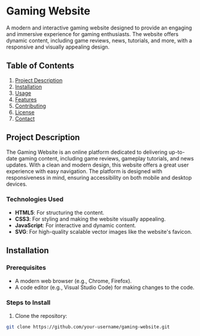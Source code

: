 # Gaming Website

A modern and interactive gaming website designed to provide an engaging and immersive experience for gaming enthusiasts. The website offers dynamic content, including game reviews, news, tutorials, and more, with a responsive and visually appealing design.



## Table of Contents

1. [Project Description](#project-description)
2. [Installation](#installation)
3. [Usage](#usage)
4. [Features](#features)
5. [Contributing](#contributing)
6. [License](#license)
7. [Contact](#contact)

## Project Description

The Gaming Website is an online platform dedicated to delivering up-to-date gaming content, including game reviews, gameplay tutorials, and news updates. With a clean and modern design, this website offers a great user experience with easy navigation. The platform is designed with responsiveness in mind, ensuring accessibility on both mobile and desktop devices.

### Technologies Used

- **HTML5**: For structuring the content.
- **CSS3**: For styling and making the website visually appealing.
- **JavaScript**: For interactive and dynamic content.
- **SVG**: For high-quality scalable vector images like the website's favicon.

## Installation

### Prerequisites

- A modern web browser (e.g., Chrome, Firefox).
- A code editor (e.g., Visual Studio Code) for making changes to the code.

### Steps to Install

1. Clone the repository:

```bash
git clone https://github.com/your-username/gaming-website.git

